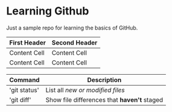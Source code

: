 # Learning Github
Just a sample repo for learning the basics of GitHub.

| First Header  | Second Header |
| ------------- | ------------- |
| Content Cell  | Content Cell  |
| Content Cell  | Content Cell  |


|Command |Description|
| --- | --- |
| 'git status' | List all *new or modified files* |
| 'git diff' | Show file differences that **haven't** staged |


